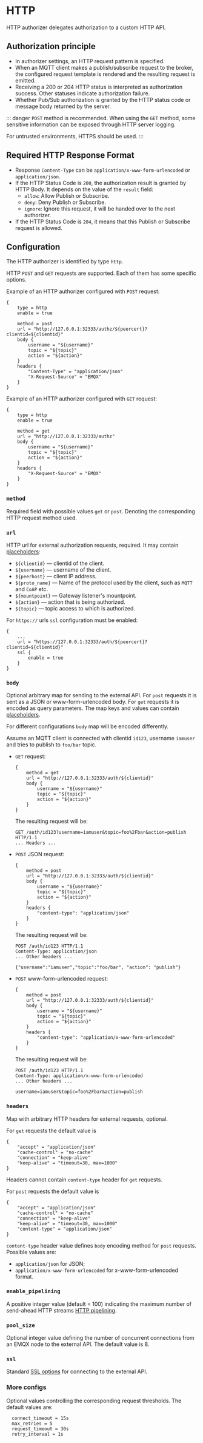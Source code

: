# HTTP

HTTP authorizer delegates authorization to a custom HTTP API.

## Authorization principle

* In authorizer settings, an HTTP request pattern is specified.
* When an MQTT client makes a publish/subscribe request to the broker, the configured request template is rendered and the resulting request is emitted.
* Receiving a 200 or 204 HTTP status is interpreted as authorization success. Other statuses indicate authorization failure.
* Whether Pub/Sub authorization is granted by the HTTP status code or message body returned by the server.

::: danger
`POST` method is recommended. When using the `GET` method, some sensitive information can be exposed through HTTP server logging.

For untrusted environments, HTTPS should be used.
:::

## Required HTTP Response Format

- Response `Content-Type` can be `application/x-www-form-urlencoded` or `application/json`.
- If the HTTP Status Code is `200`, the authorization result is granted by HTTP Body. It depends on the value of the `result` field:
    - `allow`: Allow Publish or Subscribe.
    - `deny`: Deny Publish or Subscribe.
    - `ignore`: Ignore this request, it will be handed over to the next authorizer.
- If the HTTP Status Code is `204`, it means that this Publish or Subscribe request is allowed.


## Configuration

The HTTP authorizer is identified by type `http`.

HTTP `POST` and `GET` requests are supported. Each of them has some specific options.

Example of an HTTP authorizer configured with `POST` request:

```
{
    type = http
    enable = true

    method = post
    url = "http://127.0.0.1:32333/authz/${peercert}?clientid=${clientid}"
    body {
        username = "${username}"
        topic = "${topic}"
        action = "${action}"
    }
    headers {
        "Content-Type" = "application/json"
        "X-Request-Source" = "EMQX"
    }
}
```

Example of an HTTP authorizer configured with `GET` request:

```
{
    type = http
    enable = true

    method = get
    url = "http://127.0.0.1:32333/authz"
    body {
        username = "${username}"
        topic = "${topic}"
        action = "${action}"
    }
    headers {
        "X-Request-Source" = "EMQX"
    }
}
```

### `method`

Required field with possible values `get` or `post`. Denoting the corresponding HTTP request method used.

### `url`

HTTP url for external authorization requests, required. It may contain [placeholders](./authz.md#authorization-placeholders):
* `${clientid}` — clientid of the client.
* `${username}` — username of the client.
* `${peerhost}` — client IP address.
* `${proto_name}` — Name of the protocol used by the client, such as `MQTT` and `CoAP` etc.
* `${mountpoint}` — Gateway listener's mountpoint.
* `${action}` — action that is being authorized.
* `${topic}` — topic access to which is authorized.

For `https://` urls `ssl` configuration must be enabled:

```
{
    ...
    url = "https://127.0.0.1:32333/auth/${peercert}?clientid=${clientid}"
    ssl {
        enable = true
    }
}

```

### `body`

Optional arbitrary map for sending to the external API. For `post` requests it is sent as a JSON or www-form-urlencoded
body. For `get` requests it is encoded as query parameters. The map keys and values can contain [placeholders](./authz.md#authorization-placeholders).

For different configurations `body` map will be encoded differently.

Assume an MQTT client is connected with clientid `id123`, username `iamuser` and tries to publish to `foo/bar` topic.

* `GET` request:
    ```
    {
        method = get
        url = "http://127.0.0.1:32333/auth/${clientid}"
        body {
            username = "${username}"
            topic = "${topic}"
            action = "${action}"
        }
    }
    ```
    The resulting request will be:
    ```
    GET /auth/id123?username=iamuser&topic=foo%2Fbar&action=publish HTTP/1.1
    ... Headers ...
    ```
* `POST` JSON request:
    ```
    {
        method = post
        url = "http://127.0.0.1:32333/auth/${clientid}"
        body {
            username = "${username}"
            topic = "${topic}"
            action = "${action}"
        }
        headers {
            "content-type": "application/json"
        }
    }
    ```
    The resulting request will be:
    ```
    POST /auth/id123 HTTP/1.1
    Content-Type: application/json
    ... Other headers ...

    {"username":"iamuser","topic":"foo/bar", "action": "publish"}
    ```
* `POST` www-form-urlencoded request:
    ```
    {
        method = post
        url = "http://127.0.0.1:32333/auth/${clientid}"
        body {
            username = "${username}"
            topic = "${topic}"
            action = "${action}"
        }
        headers {
            "content-type": "application/x-www-form-urlencoded"
        }
    }
    ```
    The resulting request will be:
    ```
    POST /auth/id123 HTTP/1.1
    Content-Type: application/x-www-form-urlencoded
    ... Other headers ...

    username=iamuser&topic=foo%2Fbar&action=publish
    ```

### `headers`

Map with arbitrary HTTP headers for external requests, optional.

For `get` requests the default value is
```
{
    "accept" = "application/json"
    "cache-control" = "no-cache"
    "connection" = "keep-alive"
    "keep-alive" = "timeout=30, max=1000"
}
```
Headers cannot contain `content-type` header for `get` requests.

For `post` requests the default value is
```
{
    "accept" = "application/json"
    "cache-control" = "no-cache"
    "connection" = "keep-alive"
    "keep-alive" = "timeout=30, max=1000"
    "content-type" = "application/json"
}
```

`content-type` header value defines `body` encoding method for `post` requests. Possible values are:
* `application/json` for JSON;
* `application/x-www-form-urlencoded` for x-www-form-urlencoded format.

### `enable_pipelining`

A positive integer value (default = 100) indicating the maximum number of send-ahead HTTP streams [HTTP pipelining](https://wikipedia.org/wiki/HTTP_pipelining).

### `pool_size`

Optional integer value defining the number of concurrent connections from an EMQX node to the external API.
The default value is 8.

### `ssl`

Standard [SSL options](../ssl.md) for connecting to the external API.

### More configs

Optional values controlling the corresponding request thresholds. The default values are:

```
  connect_timeout = 15s
  max_retries = 5
  request_timeout = 30s
  retry_interval = 1s
```
